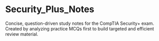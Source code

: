 # Security_Plus_Notes
Concise, question-driven study notes for the CompTIA Security+ exam. Created by analyzing practice MCQs first to build targeted and efficient review material.

